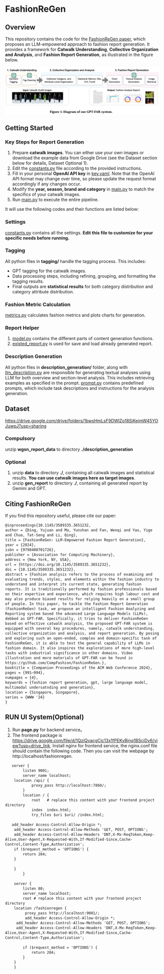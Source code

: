 # FashionReGen
## Overview
This repository contains the code for the [FashionReGen paper](https://arxiv.org/abs/2403.06660), which proposes an LLM-empowered approach to fashion report generation. It provides a framework for **Catwalk Understanding**, **Collective Organization and Analysis**, and **Fashion Report Generation**, as illustrated in the figure below.

![framework.png](framework.png)

## Getting Started
### Key Steps for Report Generation
1. Prepare **catwalk images**. You can either use your own images or download the example data from Google Drive (see the Dataset section below for details, Dataset Optional 1).
2. Edit the [constants.py](constants.py) file according to the provided instructions.
3. Fill in your personal **OpenAI API key** in [key.yaml](key.yaml). Note that the OpenAI API format may change over time, so please update the request format accordingly if any changes occur.
4. Modify the **year, season, brand and category** in [main.py](main.py) to match the specifics of your catwalk images.
5. Run [main.py](main.py) to execute the entire pipeline.

It will use the following codes and their functions are listed below:
### Settings
[constants.py](constants.py) contains all the settings. **Edit this file to customize for your specific needs before running.**
### Tagging
All python files in **tagging/** handle the tagging process. This includes:
* GPT tagging for the catwalk images.
* Data processing steps, including refining, grouping, and formatting the tagging results.
* Final outputs are **statistical results** for both category distribution and category attribute distribution.
### Fashion Metric Calculation
[metrics.py](metrics.py) calculates fashion metrics and plots charts for generation.
### Report Helper
1. [model.py](model.py) contains the different parts of content generation functions.
2. [existed_report.py](existed_report.py) is used for save and load already generated report.
### Description Generation
All python files in **description_generation/** folder, along with [llm_description.py](llm_description.py) are responsible for generating textual analyses using LLM for both overview and section-level analysis. This includes retrieving examples as specified in the prompt.
[prompt.py](prompt.py) contains predefined prompts, which include task descriptions and instructions for the analysis generation.


## Dataset  
https://drive.google.com/drive/folders/1bwsHmLsF9DWIZo18SjKejmW45YOJuwpJ?usp=sharing  
### Compulsory
unzip **wgsn_report_data** to directory **./description_generation**
### Optional
1. unzip **data** to directory **./**, containing all catwalk images and statistical results. **You can use catwalk images here as target images**.
2. unzip **gen_report** to directory **./**, containing all generated report by Gemini and GPT.
## Citing FashionReGen
If you find this repository useful, please cite our paper:
```
@inproceedings{10.1145/3589335.3651232,
author = {Ding, Yujuan and Ma, Yunshan and Fan, Wenqi and Yao, Yige and Chua, Tat-Seng and Li, Qing},
title = {FashionReGen: LLM-Empowered Fashion Report Generation},
year = {2024},
isbn = {9798400701726},
publisher = {Association for Computing Machinery},
address = {New York, NY, USA},
url = {https://doi.org/10.1145/3589335.3651232},
doi = {10.1145/3589335.3651232},
abstract = {Fashion analysis refers to the process of examining and evaluating trends, styles, and elements within the fashion industry to understand and interpret its current state, generating fashion reports. It is traditionally performed by fashion professionals based on their expertise and experience, which requires high labour cost and may also produce biased results for relying heavily on a small group of people. In this paper, to tackle the Fashion Report Generation (FashionReGen) task, we propose an intelligent Fashion Analyzing and Reporting system based the advanced Large Language Models (LLMs), debbed as GPT-FAR. Specifically, it tries to deliver FashionReGen based on effective catwalk analysis, the proposed GPT-FAR system is equipped with several key procedures, namely, catwalk understanding, collective organization and analysis, and report generation. By posing and exploring such an open-ended, complex and domain-specific task of FashionReGen, it is able to test the general capability of LLMs in fashion domain. It also inspires the explorations of more high-level tasks with industrial significance in other domains. Video illustration and more materials of GPT-FAR can be found in https://github.com/CompFashion/FashionReGen.},
booktitle = {Companion Proceedings of the ACM Web Conference 2024},
pages = {991–994},
numpages = {4},
keywords = {fashion report generation, gpt, large language model, multimodal undersatnding and generation},
location = {Singapore, Singapore},
series = {WWW '24}
}
```

## RUN UI System(Optional)
1. Run **page.py** for backend service。
2. The frontend package is https://drive.google.com/file/d/1QziQvacgCic13x1fPEKvBjnq1BScjDv6/view?usp=drive_link. Install nginx for frontend service, the nginx.conf file should contain the following code.
Then you can visit the webpage by http://localhost/fashionregen.
```
   server {
        listen 9001;
        server_name localhost;
	location /api/ {
            proxy_pass http://localhost:7860/;
        }
        location / {
            root   # replace this content with your frontend project directory
            index  index.html;
            try_files $uri $uri/ /index.html;
	    
   add_header Access-Control-Allow-Origin *;
    add_header Access-Control-Allow-Methods 'GET, POST, OPTIONS';
    add_header Access-Control-Allow-Headers 'DNT,X-Mx-ReqToken,Keep-Alive,User-Agent,X-Requested-With,If-Modified-Since,Cache-Control,Content-Type,Authorization'; 
    if ($request_method = 'OPTIONS') {
        return 204;
    }
      	
	} 
        }

    server {
        listen 80;
        server_name localhost;
        root # replace this content with your frontend project directory
	location /fashionregen {
         proxy_pass http://localhost:9001/;
         add_header Access-Control-Allow-Origin *;
   	 add_header Access-Control-Allow-Methods 'GET, POST, OPTIONS';
   	 add_header Access-Control-Allow-Headers 'DNT,X-Mx-ReqToken,Keep-Alive,User-Agent,X-Requested-With,If-Modified-Since,Cache-Control,Content-Type,Authorization';
 
    	if ($request_method = 'OPTIONS') {
        	return 204;
	    }
	}
    }
```
